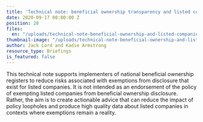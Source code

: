 ```yaml
---
title: 'Technical note: beneficial ownership transparency and listed companies'
date: 2020-09-17 00:00:00 Z
position: 28
files:
  en: "/uploads/technical-note-beneficial-ownership-and-listed-companies.pdf"
thumbnail-image: "/uploads/technical-note-beneficial-ownership-and-listed-companies.png"
author: Jack Lord and Kadie Armstrong
resource_type: Briefings
is_featured: false
---
```


This technical note supports implementers of national beneficial ownership registers to reduce risks associated with exemptions from disclosure that exist for listed companies. It is not intended as an endorsement of the policy of exempting listed companies from beneficial ownership disclosure. Rather, the aim is to create actionable advice that can reduce the impact of policy loopholes and produce high quality data about listed companies in contexts where exemptions remain a reality.
